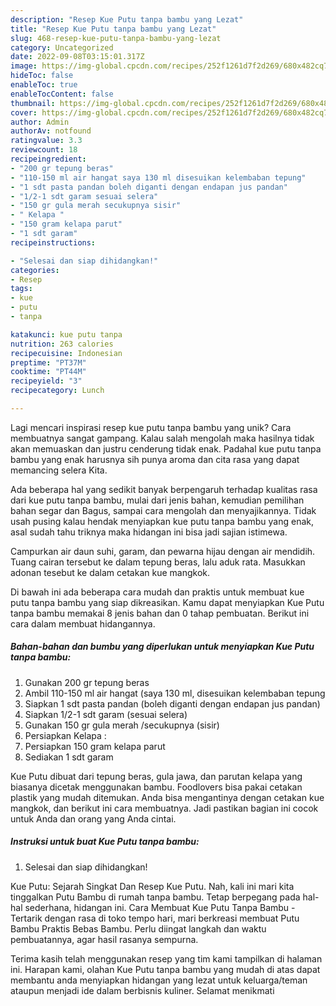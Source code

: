 ```yaml
---
description: "Resep Kue Putu tanpa bambu yang Lezat"
title: "Resep Kue Putu tanpa bambu yang Lezat"
slug: 468-resep-kue-putu-tanpa-bambu-yang-lezat
category: Uncategorized
date: 2022-09-08T03:15:01.317Z
image: https://img-global.cpcdn.com/recipes/252f1261d7f2d269/680x482cq70/kue-putu-tanpa-bambu-foto-resep-utama.jpg
hideToc: false
enableToc: true
enableTocContent: false
thumbnail: https://img-global.cpcdn.com/recipes/252f1261d7f2d269/680x482cq70/kue-putu-tanpa-bambu-foto-resep-utama.jpg
cover: https://img-global.cpcdn.com/recipes/252f1261d7f2d269/680x482cq70/kue-putu-tanpa-bambu-foto-resep-utama.jpg
author: Admin
authorAv: notfound
ratingvalue: 3.3
reviewcount: 18
recipeingredient:
- "200 gr tepung beras"
- "110-150 ml air hangat saya 130 ml disesuikan kelembaban tepung"
- "1 sdt pasta pandan boleh diganti dengan endapan jus pandan"
- "1/2-1 sdt garam sesuai selera"
- "150 gr gula merah secukupnya sisir"
- " Kelapa "
- "150 gram kelapa parut"
- "1 sdt garam"
recipeinstructions:

- "Selesai dan siap dihidangkan!"
categories:
- Resep
tags:
- kue
- putu
- tanpa

katakunci: kue putu tanpa 
nutrition: 263 calories
recipecuisine: Indonesian
preptime: "PT37M"
cooktime: "PT44M"
recipeyield: "3"
recipecategory: Lunch

---
```





Lagi mencari inspirasi resep kue putu tanpa bambu yang unik? Cara membuatnya sangat gampang. Kalau salah mengolah maka hasilnya tidak akan memuaskan dan justru cenderung tidak enak. Padahal kue putu tanpa bambu yang enak harusnya sih punya aroma dan cita rasa yang dapat memancing selera Kita.





Ada beberapa hal yang sedikit banyak berpengaruh terhadap kualitas rasa dari kue putu tanpa bambu, mulai dari jenis bahan, kemudian pemilihan bahan segar dan Bagus, sampai cara mengolah dan menyajikannya. Tidak usah pusing kalau hendak menyiapkan kue putu tanpa bambu yang enak,      asal sudah tahu triknya maka hidangan ini bisa jadi sajian istimewa.














Campurkan air daun suhi, garam, dan pewarna hijau dengan air mendidih. Tuang cairan tersebut ke dalam tepung beras, lalu aduk rata. Masukkan adonan tesebut ke dalam cetakan kue mangkok.






Di bawah ini ada beberapa cara mudah dan praktis untuk membuat kue putu tanpa bambu yang siap dikreasikan. Kamu dapat menyiapkan Kue Putu tanpa bambu memakai 8 jenis bahan dan 0 tahap pembuatan. Berikut ini cara dalam membuat hidangannya.

<!--inarticleads1-->

##### Bahan-bahan dan bumbu yang diperlukan untuk menyiapkan Kue Putu tanpa bambu:

1. Gunakan 200 gr tepung beras
1. Ambil 110-150 ml air hangat (saya 130 ml, disesuikan kelembaban tepung
1. Siapkan 1 sdt pasta pandan (boleh diganti dengan endapan jus pandan)
1. Siapkan 1/2-1 sdt garam (sesuai selera)
1. Gunakan 150 gr gula merah /secukupnya (sisir)
1. Persiapkan  Kelapa :
1. Persiapkan 150 gram kelapa parut
1. Sediakan 1 sdt garam


Kue Putu dibuat dari tepung beras, gula jawa, dan parutan kelapa yang biasanya dicetak menggunakan bambu. Foodlovers bisa pakai cetakan plastik yang mudah ditemukan. Anda bisa mengantinya dengan cetakan kue mangkok, dan berikut ini cara membuatnya. Jadi pastikan bagian ini cocok untuk Anda dan orang yang Anda cintai. 

<!--inarticleads2-->

##### Instruksi untuk buat Kue Putu tanpa bambu:


1. Selesai dan siap dihidangkan!

Kue Putu: Sejarah Singkat Dan Resep Kue Putu. Nah, kali ini mari kita tinggalkan Putu Bambu di rumah tanpa bambu. Tetap berpegang pada hal-hal sederhana, hidangan ini. Cara Membuat Kue Putu Tanpa Bambu - Tertarik dengan rasa di toko tempo hari, mari berkreasi membuat Putu Bambu Praktis Bebas Bambu. Perlu diingat langkah dan waktu pembuatannya, agar hasil rasanya sempurna. 

Terima kasih telah menggunakan resep yang tim kami tampilkan di halaman ini. Harapan kami, olahan Kue Putu tanpa bambu yang mudah di atas dapat membantu anda menyiapkan hidangan yang lezat untuk keluarga/teman ataupun menjadi ide dalam berbisnis kuliner. Selamat menikmati

